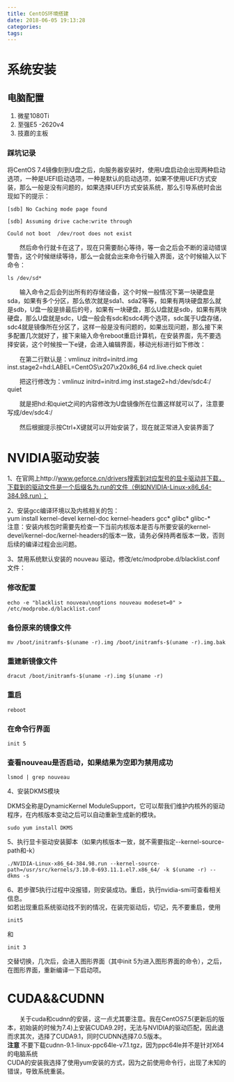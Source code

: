 ```yaml
---
title: CentOS环境搭建
date: 2018-06-05 19:13:28
categories:
tags:
---
```


# 系统安装
## 电脑配置
1. 微星1080Ti
2. 至强E5 -2620v4
3. 技嘉的主板
### 踩坑记录
将CentOS 7.4镜像刻到U盘之后，向服务器安装时，使用U盘启动会出现两种启动选项，一种是UEFI启动选项，一种是默认的启动选项，如果不使用UEFI方式安装，那么一般是没有问题的，如果选择UEFI方式安装系统，那么引导系统时会出现如下的提示：

    [sdb] No Caching mode page found

    [sdb] Assuming drive cache:write through

    Could not boot  /dev/root does not exist

　　然后命令行就卡在这了，现在只需要耐心等待，等一会之后会不断的滚动错误警告，这个时候继续等待，那么一会就会出来命令行输入界面，这个时候输入以下命令：

    ls /dev/sd*

　　输入命令之后会列出所有的存储设备，这个时候一般情况下第一块硬盘是sda，如果有多个分区，那么依次就是sda1、sda2等等，如果有两块硬盘那么就是sdb，U盘一般是排最后的号，如果有一块硬盘，那么U盘就是sdb，如果有两块硬盘，那么U盘就是sdc，U盘一般会有sdc和sdc4两个选项，sdc属于U盘存储，sdc4就是镜像所在分区了，这样一般是没有问题的，如果出现问题，那么接下来多配置几次就好了，接下来输入命令reboot重启计算机，在安装界面，先不要选择安装，这个时候按一下e键，会进入编辑界面，移动光标进行如下修改：

　　在第二行默认是：vmlinuz initrd=initrd.img inst.stage2=hd:LABEL=CentOS\x207\x20x86_64 rd.live.check quiet

　　把这行修改为：vmlinuz initrd=initrd.img inst.stage2=hd:/dev/sdc4:/ quiet

　　就是把hd:和quiet之间的内容修改为U盘镜像所在位置这样就可以了，注意要写成/dev/sdc4:/

　　然后根据提示按Ctrl+X键就可以开始安装了，现在就正常进入安装界面了

# NVIDIA驱动安装
1、在官网上http://www.geforce.cn/drivers搜索到对应型号的显卡驱动并下载，下载到的驱动文件是一个后缀名为.run的文件（例如NVIDIA-Linux-x86_64-384.98.run）；

2、安装gcc编译环境以及内核相关的包：  
    yum install kernel-devel kernel-doc kernel-headers gcc\* glibc\*  glibc-\*  
注意：安装内核包时需要先检查一下当前内核版本是否与所要安装的kernel-devel/kernel-doc/kernel-headers的版本一致，请务必保持两者版本一致，否则后续的编译过程会出问题。

3、禁用系统默认安装的 nouveau 驱动，修改/etc/modprobe.d/blacklist.conf 文件：  
### 修改配置
    echo -e "blacklist nouveau\noptions nouveau modeset=0" > /etc/modprobe.d/blacklist.conf

### 备份原来的镜像文件
    mv /boot/initramfs-$(uname -r).img /boot/initramfs-$(uname -r).img.bak

### 重建新镜像文件
    dracut /boot/initramfs-$(uname -r).img $(uname -r)

### 重启
    reboot  

### 在命令行界面
    init 5 
    
### 查看nouveau是否启动，如果结果为空即为禁用成功
    lsmod | grep nouveau

4、安装DKMS模块

DKMS全称是DynamicKernel ModuleSupport，它可以帮我们维护内核外的驱动程序，在内核版本变动之后可以自动重新生成新的模块。  

    sudo yum install DKMS  

5、执行显卡驱动安装脚本（如果内核版本一致，就不需要指定--kernel-source-path和-k）  

    ./NVIDIA-Linux-x86_64-384.98.run --kernel-source-path=/usr/src/kernels/3.10.0-693.11.1.el7.x86_64/ -k $(uname -r) --dkms -s

6、若步骤5执行过程中没报错，则安装成功。重启，执行nvidia-smi可查看相关信息。  
如若出现重启系统驱动找不到的情况，在装完驱动后，切记，先不要重启，使用

    init5
和  

    init 3
交替切换，几次后，会进入图形界面（其中init 5为进入图形界面的命令），之后，在图形界面，重新编译一下启动项。


# CUDA&&CUDNN
　　关于cuda和cudnn的安装，这一点尤其要注意。我在CentOS7.5(更新后的版本，初始装的时候为7.4)上安装CUDA9.2时，无法与NVIDIA的驱动匹配，因此退而求其次，选择了CUDA9.1，同时CUDNN选择7.0.5版本。  
**注意** 不要下载cudnn-9.1-linux-ppc64le-v7.1.tgz，因为ppc64le并不是针对X64的电脑系统    
CUDA的安装我选择了使用yum安装的方式，因为之前使用命令行，出现了未知的错误，导致系统重装。
